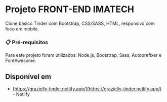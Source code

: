 # Projeto FRONT-END IMATECH

Clone básico Tinder com Bootstrap, CSS/SASS, HTML, responsivo com foco em mobile.

### 📋 Pré-requisitos

Para este projeto foram utilizados: Node.js, Bootstrap, Sass, Autoprefixer e FontAwesome.

## Disponível em

* [https://grazielly-tinder.netlify.app/](https://grazielly-tinder.netlify.app/) - Netlify